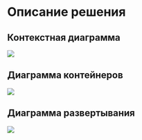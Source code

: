 # Описание решения
## Контекстная диаграмма
![](/diagrams/context.png)
## Диаграмма контейнеров
![](/diagrams/containers.png)
## Диаграмма развертывания
![](/diagrams/deployment.png)
